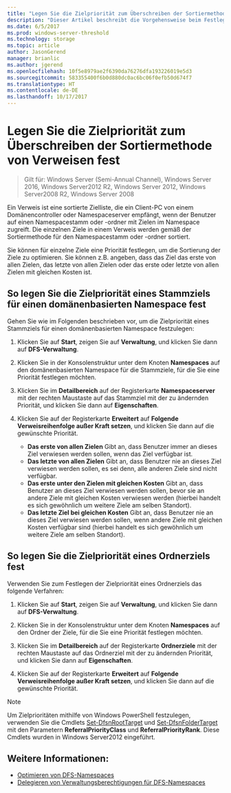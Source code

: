 ```yaml
---
title: "Legen Sie die Zielpriorität zum Überschreiben der Sortiermethode von Verweisen fest"
description: "Dieser Artikel beschreibt die Vorgehensweise beim Festlegen der Zielpriorität, um die Verweisreihenfolge außer Kraft zu setzen"
ms.date: 6/5/2017
ms.prod: windows-server-threshold
ms.technology: storage
ms.topic: article
author: JasonGerend
manager: brianlic
ms.author: jgerend
ms.openlocfilehash: 10f5e8979ae2f6390da76276dfa193226019e5d3
ms.sourcegitcommit: 583355400f6b0d880dc0ac6bc06f0efb50d674f7
ms.translationtype: HT
ms.contentlocale: de-DE
ms.lasthandoff: 10/17/2017
---
```

# <a name="set-target-priority-to-override-referral-ordering"></a>Legen Sie die Zielpriorität zum Überschreiben der Sortiermethode von Verweisen fest

> Gilt für: Windows Server (Semi-Annual Channel), Windows Server 2016, Windows Server2012 R2, Windows Server 2012, Windows Server2008 R2, Windows Server 2008

Ein Verweis ist eine sortierte Zielliste, die ein Client-PC von einem Domänencontroller oder Namespaceserver empfängt, wenn der Benutzer auf einen Namespacestamm oder -ordner mit Zielen im Namespace zugreift. Die einzelnen Ziele in einem Verweis werden gemäß der Sortiermethode für den Namespacestamm oder -ordner sortiert. 

Sie können für einzelne Ziele eine Priorität festlegen, um die Sortierung der Ziele zu optimieren. Sie können z.B. angeben, dass das Ziel das erste von allen Zielen, das letzte von allen Zielen oder das erste oder letzte von allen Zielen mit gleichen Kosten ist.

## <a name="to-set-target-priority-on-a-root-target-for-a-domain-based-namespace"></a>So legen Sie die Zielpriorität eines Stammziels für einen domänenbasierten Namespace fest

Gehen Sie wie im Folgenden beschrieben vor, um die Zielpriorität eines Stammziels für einen domänenbasierten Namespace festzulegen:

1.  Klicken Sie auf **Start**, zeigen Sie auf **Verwaltung**, und klicken Sie dann auf **DFS-Verwaltung**.

2.  Klicken Sie in der Konsolenstruktur unter dem Knoten **Namespaces** auf den domänenbasierten Namespace für die Stammziele, für die Sie eine Priorität festlegen möchten.

3.  Klicken Sie im **Detailbereich** auf der Registerkarte **Namespaceserver** mit der rechten Maustaste auf das Stammziel mit der zu ändernden Priorität, und klicken Sie dann auf **Eigenschaften**.

4.  Klicken Sie auf der Registerkarte **Erweitert** auf **Folgende Verweisreihenfolge außer Kraft setzen**, und klicken Sie dann auf die gewünschte Priorität.

    -   **Das erste von allen Zielen** Gibt an, dass Benutzer immer an dieses Ziel verwiesen werden sollen, wenn das Ziel verfügbar ist.
    -   **Das letzte von allen Zielen** Gibt an, dass Benutzer nie an dieses Ziel verwiesen werden sollen, es sei denn, alle anderen Ziele sind nicht verfügbar.
    -   **Das erste unter den Zielen mit gleichen Kosten** Gibt an, dass Benutzer an dieses Ziel verwiesen werden sollen, bevor sie an andere Ziele mit gleichen Kosten verwiesen werden (hierbei handelt es sich gewöhnlich um weitere Ziele am selben Standort).
    -   **Das letzte Ziel bei gleichen Kosten** Gibt an, dass Benutzer nie an dieses Ziel verwiesen werden sollen, wenn andere Ziele mit gleichen Kosten verfügbar sind (hierbei handelt es sich gewöhnlich um weitere Ziele am selben Standort).

## <a name="to-set-target-priority-on-a-folder-target"></a>So legen Sie die Zielpriorität eines Ordnerziels fest

Verwenden Sie zum Festlegen der Zielpriorität eines Ordnerziels das folgende Verfahren:

1.  Klicken Sie auf **Start**, zeigen Sie auf **Verwaltung**, und klicken Sie dann auf **DFS-Verwaltung**.

2.  Klicken Sie in der Konsolenstruktur unter dem Knoten **Namespaces** auf den Ordner der Ziele, für die Sie eine Priorität festlegen möchten.

3.  Klicken Sie im **Detailbereich** auf der Registerkarte **Ordnerziele** mit der rechten Maustaste auf das Ordnerziel mit der zu ändernden Priorität, und klicken Sie dann auf **Eigenschaften**.

4.  Klicken Sie auf der Registerkarte **Erweitert** auf **Folgende Verweisreihenfolge außer Kraft setzen**, und klicken Sie dann auf die gewünschte Priorität.

> [!NOTE]
> Um Zielprioritäten mithilfe von Windows PowerShell festzulegen, verwenden Sie die Cmdlets [Set-DfsnRootTarget](https://technet.microsoft.com/library/jj884266.aspx) und [Set-DfsnFolderTarget](https://technet.microsoft.com/library/jj884264.aspx) mit den Parametern **ReferralPriorityClass** und **ReferralPriorityRank**. Diese Cmdlets wurden in Windows Server2012 eingeführt.

## <a name="see-also"></a>Weitere Informationen:

-   [Optimieren von DFS-Namespaces](tuning-dfs-namespaces.md)
-   [Delegieren von Verwaltungsberechtigungen für DFS-Namespaces](delegate-management-permissions-for-dfs-namespaces.md)